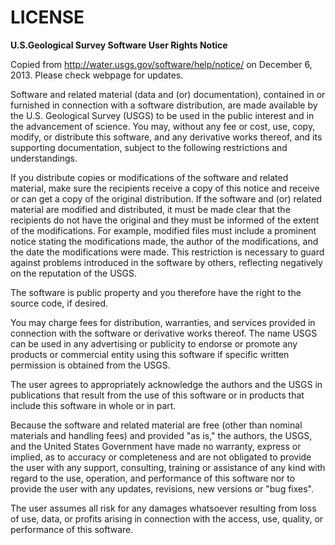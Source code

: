 # LICENSE

**U.S.Geological Survey Software User Rights Notice**

Copied from http://water.usgs.gov/software/help/notice/ on December 6, 2013.
Please check webpage for updates.

Software and related material (data and (or) documentation), contained in or
furnished in connection with a software distribution, are made available by the
U.S. Geological Survey (USGS) to be used in the public interest and in the
advancement of science. You may, without any fee or cost, use, copy, modify,
or distribute this software, and any derivative works thereof, and its supporting
documentation, subject to the following restrictions and understandings.

If you distribute copies or modifications of the software and related material,
make sure the recipients receive a copy of this notice and receive or can get a
copy of the original distribution. If the software and (or) related material are
modified and distributed, it must be made clear that the recipients do not have
the original and they must be informed of the extent of the modifications. For
example, modified files must include a prominent notice stating the modifications
made, the author of the modifications, and the date the modifications were made.
This restriction is necessary to guard against problems introduced in the software
by others, reflecting negatively on the reputation of the USGS.

The software is public property and you therefore have the right to the source
code, if desired.

You may charge fees for distribution, warranties, and services provided in
connection with the software or derivative works thereof. The name USGS can be
used in any advertising or publicity to endorse or promote any products or
commercial entity using this software if specific written permission is obtained
from the USGS.

The user agrees to appropriately acknowledge the authors and the USGS in
publications that result from the use of this software or in products that
include this software in whole or in part.

Because the software and related material are free (other than nominal materials
and handling fees) and provided "as is," the authors, the USGS, and the United
States Government have made no warranty, express or implied, as to accuracy or
completeness and are not obligated to provide the user with any support, consulting,
training or assistance of any kind with regard to the use, operation, and performance
of this software nor to provide the user with any updates, revisions, new versions
or "bug fixes".

The user assumes all risk for any damages whatsoever resulting from loss of use,
data, or profits arising in connection with the access, use, quality, or
performance of this software.
